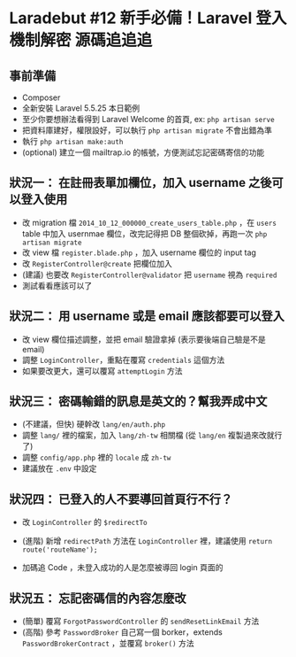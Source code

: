 # Laradebut #12 新手必備！Laravel 登入機制解密 源碼追追追

## 事前準備

* Composer
* 全新安裝 Laravel 5.5.25 本日範例
* 至少你要想辦法看得到 Laravel Welcome 的首頁, ex: `php artisan serve`
* 把資料庫建好，權限設好，可以執行 `php artisan migrate` 不會出錯為準
* 執行 `php artisan make:auth`
* (optional) 建立一個 mailtrap.io 的帳號，方便測試忘記密碼寄信的功能

## 狀況一： 在註冊表單加欄位，加入 username 之後可以登入使用

* 改 migration 檔 `2014_10_12_000000_create_users_table.php` ，在 `users` table 中加入 usernmae 欄位，改完記得把 DB 整個砍掉，再跑一次 `php artisan migrate`
* 改 view 檔 `register.blade.php` ，加入 username 欄位的 input tag
* 改 `RegisterController@create` 把欄位加入
* (建議) 也要改 `RegisterController@validator` 把 `username` 視為 `required`
* 測試看看應該可以了



















## 狀況二： 用 username 或是 email 應該都要可以登入

* 改 view 欄位描述調整，並把 email 驗證拿掉 (表示要後端自己驗是不是 email)
* 調整 `LoginController`，重點在覆寫 `credentials` 這個方法
* 如果要改更大，還可以覆寫 `attemptLogin` 方法













## 狀況三： 密碼輸錯的訊息是英文的？幫我弄成中文

* (不建議，但快) 硬幹改 `lang/en/auth.php`
* 調整 `lang/` 裡的檔案，加入 `lang/zh-tw` 相關檔 (從 `lang/en` 複製過來改就行了)
* 調整 `config/app.php` 裡的 `locale` 成 `zh-tw`
* 建議放在 `.env` 中設定














## 狀況四： 已登入的人不要導回首頁行不行？

* 改 `LoginController` 的 `$redirectTo`
* (進階) 新增 `redirectPath` 方法在 `LoginController` 裡，建議使用 `return route('routeName');`

* 加碼追 Code ，未登入成功的人是怎麼被導回 login 頁面的
















## 狀況五： 忘記密碼信的內容怎麼改

* (簡單) 覆寫 `ForgotPasswordController` 的 `sendResetLinkEmail` 方法
* (高階) 參考 `PasswordBroker` 自己寫一個 borker，extends `PasswordBrokerContract` ，並覆寫 `broker()` 方法









